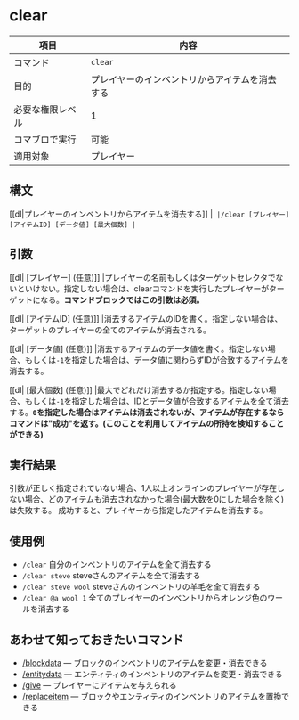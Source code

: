 # clear

|項目|内容|
|---|---|
|コマンド|`clear`|
|目的|プレイヤーのインベントリからアイテムを消去する|
| 必要な権限レベル | 1 |
|コマブロで実行|可能|
|適用対象|プレイヤー|

## 構文

[[dl|プレイヤーのインベントリからアイテムを消去する]]
|```
|/clear [プレイヤー] [アイテムID] [データ値] [最大個数]
|```

## 引数

[[dl| [プレイヤー] (任意)]]
|プレイヤーの名前もしくはターゲットセレクタでないといけない。指定しない場合は、clearコマンドを実行したプレイヤーがターゲットになる。**コマンドブロックではこの引数は必須。**

[[dl| [アイテムID] (任意)]]
|消去するアイテムのIDを書く。指定しない場合は、ターゲットのプレイヤーの全てのアイテムが消去される。

[[dl| [データ値] (任意)]]
|消去するアイテムのデータ値を書く。指定しない場合、もしくは`-1`を指定した場合は、データ値に関わらずIDが合致するアイテムを消去する。

[[dl| [最大個数] (任意)]]
|最大でどれだけ消去するか指定する。指定しない場合、もしくは`-1`を指定した場合は、IDとデータ値が合致するアイテムを全て消去する。**`0`を指定した場合はアイテムは消去されないが、アイテムが存在するならコマンドは"成功"を返す。(このことを利用してアイテムの所持を検知することができる)**

## 実行結果

引数が正しく指定されていない場合、1人以上オンラインのプレイヤーが存在しない場合、どのアイテムも消去されなかった場合(最大数を0にした場合を除く)は失敗する。 成功すると、プレイヤーから指定したアイテムを消去する。

## 使用例

- `/clear` 自分のインベントリのアイテムを全て消去する
- `/clear steve` steveさんのアイテムを全て消去する
- `/clear steve wool` steveさんのインベントリの羊毛を全て消去する
- `/clear @a wool 1` 全てのプレイヤーのインベントリからオレンジ色のウールを消去する

## あわせて知っておきたいコマンド

- [/blockdata](/docs/minecraft/reference/command-bedrock/blockdata) ― ブロックのインベントリのアイテムを変更・消去できる
- [/entitydata](/docs/minecraft/reference/command-bedrock/entitydata) ― エンティティのインベントリのアイテムを変更・消去できる
- [/give](/docs/minecraft/reference/command-bedrock/give) ― プレイヤーにアイテムを与えられる
- [/replaceitem](/docs/minecraft/reference/command-bedrock/replaceitem) ― ブロックやエンティティのインベントリのアイテムを置換できる
